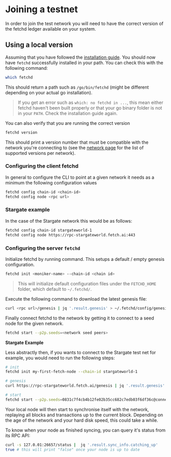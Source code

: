 # Joining a testnet

In order to join the test network you will need to have the correct version of the fetchd ledger available on your system. 

## Using a local version

Assuming that you have followed the [installation guide](../building/). You should now have `fetchd` successfully installed in your path. You can check this with the following command:

```bash
which fetchd
```

This should return a path such as `/go/bin/fetchd` (might be different depending on your actual go installation).

> If you get an error such as `which: no fetchd in ...`, this mean either fetchd haven't been built properly or that your go binary folder is not in your `PATH`. Check the installation guide again.

You can also verify that you are running the correct version 

```bash
fetchd version
```

This should print a version number that must be compatible with the network you're connecting to (see the [network page](../networks/) for the list of supported versions per network).

### Configuring the client fetchd

In general to configure the CLI to point at a given network it needs as a minimum the following configuration values

```bash
fetchd config chain-id <chain-id>
fetchd config node <rpc url>
```

### Stargate example

In the case of the Stargate network this would be as follows:

```bash
fetchd config chain-id stargateworld-1
fetchd config node https://rpc-stargateworld.fetch.ai:443
```

### Configuring the server `fetchd`

Initialize fetchd by running command. This setups a default / empty genesis configuration.

```bash
fetchd init <moniker-name> --chain-id <chain id>
```

> This will initialize default configuration files under the `FETCHD_HOME` folder, which default to `~/.fetchd/`. 

Execute the following command to download the latest genesis file:

```bash
curl <rpc url>/genesis | jq '.result.genesis' > ~/.fetchd/config/genesis.json
```

Finally connect fetchd to the network by getting it to connect to a seed node for the given network.

```bash
fetchd start --p2p.seeds=<network seed peers>
```

**Stargate Example**

Less abstractly then, if you wants to connect to the Stargate test net for example, you would need to run the following steps:

```bash
# init
fetchd init my-first-fetch-node --chain-id stargateworld-1

# genesis
curl https://rpc-stargateworld.fetch.ai/genesis | jq '.result.genesis' > ~/.fetchd/config/genesis.json

# start
fetchd start --p2p.seeds=0831c7f4cb4b12fe02b35cc682c7edb03f6df36c@connect-stargateworld.t-v2-london-c.fetch-ai.com:36656
```

Your local node will then start to synchronise itself with the network, replaying all blocks and transactions up to the current block. Depending on the age of the network and your hard disk speed, this could take a while. 

To know when your node as finished syncing, you can query it's status from its RPC API:

```bash
curl -s 127.0.01:26657/status |  jq '.result.sync_info.catching_up'
true # this will print "false" once your node is up to date
```